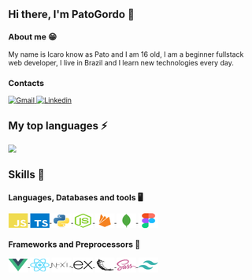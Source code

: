 ## Hi there, I'm PatoGordo 👋

### About me 😁
  My name is Icaro know as Pato and I am 16 old, I am a beginner fullstack web developer, I live in Brazil and I learn new technologies every day.
  
### Contacts
<div>
  <a href="mailto:conversecomicaro@gmail.com">
    <img alt="Gmail" src="https://img.shields.io/badge/Gmail-D14836?style=for-the-badge&logo=gmail&logoColor=white" />
  </a>
  <a href="https://www.linkedin.com/in/icaro-miguel-0879521bb/">
    <img alt="Linkedin" src="https://img.shields.io/badge/linkedin%20-%230077B5.svg?&style=for-the-badge&logo=linkedin&logoColor=white" />
  </a>
</div>

<div>
<div>
  <h2>My top languages ⚡</h2>
  <a href="https://github.com/anuraghazra/github-readme-stats">
    <img src="https://github-readme-stats.vercel.app/api/top-langs/?username=patogordo&layout=compact&theme=react&hide=html,css" />
  </a>
</div>

<div>
  <h2>Skills 🚀</h2>
  
  <h3>Languages, Databases and tools 🖥️</h3>
  <a href="https://developer.mozilla.org/pt-BR/docs/Web/JavaScript">
    <img align="center" alt="JavaScript" height="30" width="40" src="https://raw.githubusercontent.com/devicons/devicon/master/icons/javascript/javascript-plain.svg">
  </a>
  <a href="https://typescriptlang.org/">
    <img align="center" alt="Typescript" height="30" width="40" src="https://raw.githubusercontent.com/devicons/devicon/master/icons/typescript/typescript-plain.svg">
  </a>
  <a href="https://www.python.org/">
    <img align="center" alt="Python" height="30" width="40" src="https://raw.githubusercontent.com/devicons/devicon/master/icons/python/python-original.svg">
  </a>
  <a href="https://nodejs.org">
    <img align="center" alt="NodeJs" height="30" width="40" src="https://raw.githubusercontent.com/devicons/devicon/master/icons/nodejs/nodejs-original.svg">
  </a>
  <a href="https://firebase.google.com/">
    <img align="center" alt="Firebase" height="30" width="40" src="https://raw.githubusercontent.com/devicons/devicon/master/icons/firebase/firebase-plain.svg">
  </a>
  <a href="https://mongodb.com">
    <img align="center" alt="MongoDB" height="30" width="40" src="https://raw.githubusercontent.com/devicons/devicon/master/icons/mongodb/mongodb-plain.svg">
  </a>
  <a href="https://figma.com/">
    <img align="center" alt="Figma" height="30" width="40" src="https://raw.githubusercontent.com/devicons/devicon/master/icons/figma/figma-original.svg">
  </a>
  
  <h3>Frameworks and Preprocessors 📓</h3>
  <a href="https://vuejs.org">
    <img align="center" alt="VueJs" height="30" width="40" src="https://raw.githubusercontent.com/devicons/devicon/master/icons/vuejs/vuejs-original.svg">
  </a>
  <a href="https://reactjs.org/">
    <img align="center" alt="ReactJs" height="30" width="40" src="https://raw.githubusercontent.com/devicons/devicon/master/icons/react/react-original.svg">
  </a>
  <a href="https://nextjs.org/">
    <img align="center" alt="NextJs" height="30" width="40" src="https://raw.githubusercontent.com/devicons/devicon/master/icons/nextjs/nextjs-original-wordmark.svg">
  </a>
  <a href="https://expressjs.com/">
    <img align="center" alt="Express" height="30" width="40" src="https://raw.githubusercontent.com/devicons/devicon/master/icons/express/express-original.svg">
  </a>
  <a href="https://palletsprojects.com/p/flask/">
    <img align="center" alt="Flask" height="30" width="40" src="https://raw.githubusercontent.com/devicons/devicon/master/icons/flask/flask-original.svg">
  </a>
  <a href="https://sass-lang.com/">
    <img align="center" alt="Sass" height="30" width="40" src="https://raw.githubusercontent.com/devicons/devicon/master/icons/sass/sass-original.svg">
  </a>
  <a href="https://tailwindcss.com/">
    <img align="center" alt="LessCss" height="30" width="40" src="https://raw.githubusercontent.com/devicons/devicon/master/icons/tailwindcss/tailwindcss-plain.svg">
  </a>
</div>
</div>
